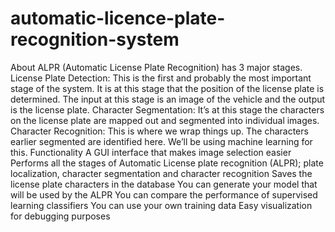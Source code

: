 # automatic-licence-plate-recognition-system
About
ALPR (Automatic License Plate Recognition) has 3 major stages.
License Plate Detection: This is the first and probably the most important stage of the system. It is at this stage that the position of the license plate is determined. The input at this stage is an image of the vehicle and the output is the license plate.
Character Segmentation: It’s at this stage the characters on the license plate are mapped out and segmented into individual images.
Character Recognition: This is where we wrap things up. The characters earlier segmented are identified here. We’ll be using machine learning for this.
Functionality
A GUI interface that makes image selection easier
Performs all the stages of Automatic License plate recognition (ALPR); plate localization, character segmentation and character recognition
Saves the license plate characters in the database
You can generate your model that will be used by the ALPR
You can compare the performance of supervised learning classifiers
You can use your own training data
Easy visualization for debugging purposes

